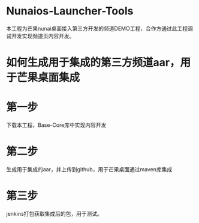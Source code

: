 # Nunaios-Launcher-Tools
本工程为芒果nunai桌面接入第三方开发的频道DEMO工程，合作方通过此工程调试开发实现频道页内容开发。


# 如何生成用于集成的第三方频道aar，用于芒果桌面集成
# 第一步
 下载本工程，Base-Core库中实现内容开发

# 第二步
 生成用于集成的aar，并上传到github，用于芒果桌面通过maven库集成
 
 
# 第三步
 jenkins打包获取集成后的包，用于测试。
